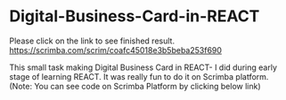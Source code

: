 # Digital-Business-Card-in-REACT
Please click on the link to see finished result.
https://scrimba.com/scrim/coafc45018e3b5beba253f690

This small task making Digital Business Card in REACT-  I did during early stage of learning REACT. It was really fun to do it on Scrimba platform.
(Note: You can see code on Scrimba Platform by clicking below link)

